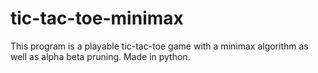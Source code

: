 # tic-tac-toe-minimax
 This program is a playable tic-tac-toe game with a minimax algorithm as well as alpha beta pruning. Made in python.
